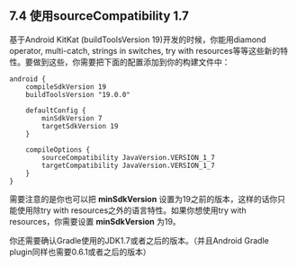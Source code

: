 ## 7.4 使用sourceCompatibility 1.7

基于Android KitKat (buildToolsVersion 19)开发的时候，你能用diamond operator, multi-catch, strings in switches, try with resources等等这些新的特性。要做到这些，你需要把下面的配置添加到你的构建文件中：

    android {
        compileSdkVersion 19
        buildToolsVersion "19.0.0"
    
        defaultConfig {
            minSdkVersion 7
            targetSdkVersion 19
        }
    
        compileOptions {
            sourceCompatibility JavaVersion.VERSION_1_7
            targetCompatibility JavaVersion.VERSION_1_7
        }
    }
    
需要注意的是你也可以把 **minSdkVersion** 设置为19之前的版本，这样的话你只能使用除try with resources之外的语言特性。如果你想使用try with resources，你需要设置 **minSdkVersion** 为19。

你还需要确认Gradle使用的JDK1.7或者之后的版本。（并且Android Gradle plugin同样也需要0.6.1或者之后的版本）
